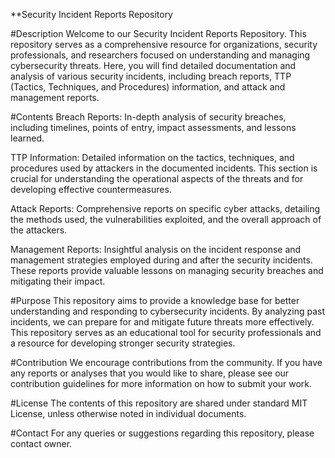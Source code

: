 **Security Incident Reports Repository

#Description
Welcome to our Security Incident Reports Repository. This repository serves as a comprehensive resource for organizations, security professionals, and researchers focused on understanding and managing cybersecurity threats. Here, you will find detailed documentation and analysis of various security incidents, including breach reports, TTP (Tactics, Techniques, and Procedures) information, and attack and management reports.

#Contents
Breach Reports: In-depth analysis of security breaches, including timelines, points of entry, impact assessments, and lessons learned.

TTP Information: Detailed information on the tactics, techniques, and procedures used by attackers in the documented incidents. This section is crucial for understanding the operational aspects of the threats and for developing effective countermeasures.

Attack Reports: Comprehensive reports on specific cyber attacks, detailing the methods used, the vulnerabilities exploited, and the overall approach of the attackers.

Management Reports: Insightful analysis on the incident response and management strategies employed during and after the security incidents. These reports provide valuable lessons on managing security breaches and mitigating their impact.

#Purpose
This repository aims to provide a knowledge base for better understanding and responding to cybersecurity incidents. By analyzing past incidents, we can prepare for and mitigate future threats more effectively. This repository serves as an educational tool for security professionals and a resource for developing stronger security strategies.

#Contribution
We encourage contributions from the community. If you have any reports or analyses that you would like to share, please see our contribution guidelines for more information on how to submit your work.

#License
The contents of this repository are shared under standard MIT License, unless otherwise noted in individual documents.

#Contact
For any queries or suggestions regarding this repository, please contact owner.
